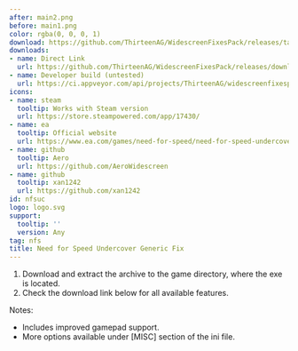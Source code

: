 ```yaml
---
after: main2.png
before: main1.png
color: rgba(0, 0, 0, 1)
download: https://github.com/ThirteenAG/WidescreenFixesPack/releases/tag/nfsuc
downloads:
- name: Direct Link
  url: https://github.com/ThirteenAG/WidescreenFixesPack/releases/download/nfsuc/NFSUndercover.GenericFix.zip
- name: Developer build (untested)
  url: https://ci.appveyor.com/api/projects/ThirteenAG/widescreenfixespack/artifacts/NFSUndercover.GenericFix.zip?branch=master
icons:
- name: steam
  tooltip: Works with Steam version
  url: https://store.steampowered.com/app/17430/
- name: ea
  tooltip: Official website
  url: https://www.ea.com/games/need-for-speed/need-for-speed-undercover
- name: github
  tooltip: Aero
  url: https://github.com/AeroWidescreen
- name: github
  tooltip: xan1242
  url: https://github.com/xan1242
id: nfsuc
logo: logo.svg
support:
  tooltip: ''
  version: Any
tag: nfs
title: Need for Speed Undercover Generic Fix
---
```


1. Download and extract the archive to the game directory, where the exe is located.
2. Check the download link below for all available features.

Notes:

* Includes improved gamepad support.
* More options available under [MISC] section of the ini file.
